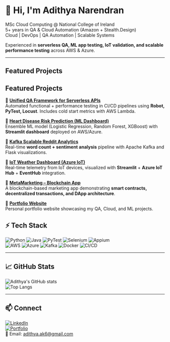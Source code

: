 
# 👋 Hi, I'm Adithya Narendran

 MSc Cloud Computing @ National College of Ireland  
 5+ years in QA & Cloud Automation (Amazon + Stealth.Design)  
 Cloud | DevOps | QA Automation | Scalable Systems  

 Experienced in **serverless QA, ML app testing, IoT validation, and scalable performance testing** across AWS & Azure.  

---
##  Featured Projects

##  Featured Projects

🔹 [**Unified QA Framework for Serverless APIs**](https://github.com/adithyanaren/your-repo-here)  
Automated functional + performance testing in CI/CD pipelines using **Robot, PyTest, Locust**. Includes cold start metrics with AWS Lambda.

🔹 [**Heart Disease Risk Prediction (ML Dashboard)**](https://github.com/adithyanaren/HeartRiskPredictor-An-Ensemble-ML-Approach)  
Ensemble ML model (Logistic Regression, Random Forest, XGBoost) with **Streamlit dashboard** deployed on AWS/Azure.

🔹 [**Kafka Scalable Reddit Analytics**](https://github.com/adithyanaren/RedStream-Scalable-Real-Time-Reddit-Analytics-with-Kafka)  
Real-time **word count + sentiment analysis** pipeline with Apache Kafka and Flask visualizations.

🔹 [**IoT Weather Dashboard (Azure IoT)**](https://github.com/adithyanaren/FogWatch)  
Real-time telemetry from IoT devices, visualized with **Streamlit** + **Azure IoT Hub** + **EventHub** integration.

🔹 [**MetaMarketing – Blockchain App**](https://github.com/adithyanaren/MetaMarketing-a-blockchain-app)  
A blockchain-based marketing app demonstrating **smart contracts, decentralized transactions, and DApp architecture**.

🔹 [**Portfolio Website**](https://adithyanaren.github.io/)  
Personal portfolio website showcasing my QA, Cloud, and ML projects.

## ⚡ Tech Stack

![Python](https://img.shields.io/badge/Python-3670A0?&logo=python&logoColor=white) 
![Java](https://img.shields.io/badge/Java-red?logo=openjdk&logoColor=white) 
![PyTest](https://img.shields.io/badge/PyTest-%23373737.svg?&logo=pytest) 
![Selenium](https://img.shields.io/badge/Selenium-%2343B02A.svg?&logo=selenium&logoColor=white) 
![Appium](https://img.shields.io/badge/Appium-EE376D?logo=appium&logoColor=white)  
![AWS](https://img.shields.io/badge/AWS-%23FF9900.svg?&logo=amazon-aws&logoColor=white) 
![Azure](https://img.shields.io/badge/Azure-%230072C6.svg?&logo=microsoft-azure&logoColor=white) 
![Kafka](https://img.shields.io/badge/Kafka-000000.svg?&logo=apache-kafka&logoColor=white) 
![Docker](https://img.shields.io/badge/Docker-2496ED.svg?&logo=docker&logoColor=white) 
![CI/CD](https://img.shields.io/badge/CI/CD-GitHub%20Actions-blue?logo=githubactions)

---

## 📈 GitHub Stats
![Adithya's GitHub stats](https://github-readme-stats.vercel.app/api?username=adithyanaren&show_icons=true&theme=tokyonight)  
![Top Langs](https://github-readme-stats.vercel.app/api/top-langs/?username=adithyanaren&layout=compact&theme=tokyonight)

---

## 📫 Connect
[![LinkedIn](https://img.shields.io/badge/LinkedIn-blue?logo=linkedin&logoColor=white)](https://www.linkedin.com/in/adhithya0616/)  
[![Portfolio](https://img.shields.io/badge/Portfolio-Website-orange)](https://adithyanaren.github.io)  
📧 Email: [adithya.ak6@gmail.com](mailto:adithya.ak6@gmail.com)

